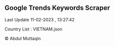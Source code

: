 

## Google Trends Keywords Scraper 
 
Last Update 11-02-2023 , 13:27:42

Country List :
VIETNAM.json



© Abdul Muttaqin 
